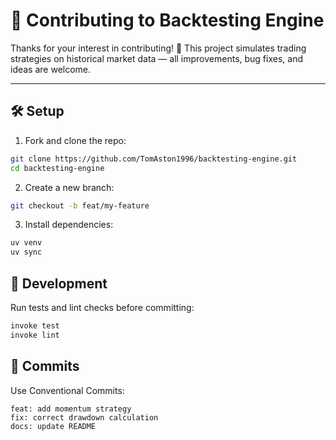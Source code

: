 # 🤝 Contributing to Backtesting Engine

Thanks for your interest in contributing! 🎉
This project simulates trading strategies on historical market data — all improvements, bug fixes, and ideas are welcome.

---

## 🛠 Setup

1. Fork and clone the repo:
 ```bash
 git clone https://github.com/TomAston1996/backtesting-engine.git
 cd backtesting-engine
 ```

2. Create a new branch:

  ```bash
  git checkout -b feat/my-feature
  ```


3. Install dependencies:

  ```bash
  uv venv
  uv sync
  ```


## 🧩 Development

Run tests and lint checks before committing:

``` bash
invoke test
invoke lint
```


## 💬 Commits

Use Conventional Commits:

```
feat: add momentum strategy
fix: correct drawdown calculation
docs: update README
```
